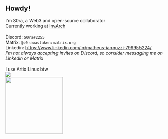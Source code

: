 ## Howdy!
I'm S0ra, a Web3 and open-source collaborator<br/>
Currently working at [InvArch](https://invarch.network)<br/><br/>
Discord: `S0ra#2255`<br/>
Matrix: `@s0rawastaken:matrix.org`<br/>
Linkedin: https://www.linkedin.com/in/matheus-iannuzzi-799955224/<br>
_I'm not always accepting invites on Discord, so consider messaging me on Linkedin or Matrix_<br>
<br>
I use Artix Linux btw
<br>
![](https://komarev.com/ghpvc/?username=S0raWasTaken)<br>
<img height="180em" src="https://github-readme-stats.vercel.app/api?username=S0raWasTaken&show_icons=true&theme=gruvbox&include_all_commits=true&count_private=true"/>
<br>
